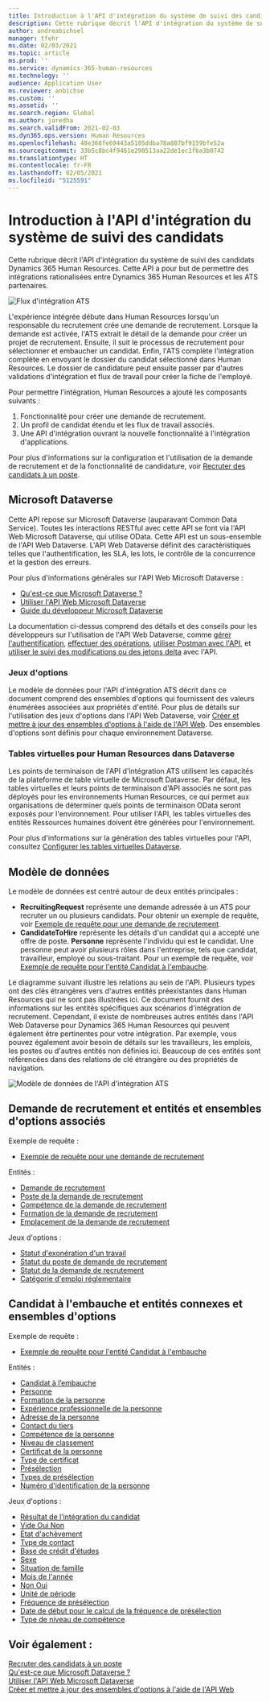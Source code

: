 ```yaml
---
title: Introduction à l'API d'intégration du système de suivi des candidats
description: Cette rubrique décrit l'API d'intégration du système de suivi des candidats Dynamics 365 Human Resources.
author: andreabichsel
manager: tfehr
ms.date: 02/03/2021
ms.topic: article
ms.prod: ''
ms.service: dynamics-365-human-resources
ms.technology: ''
audience: Application User
ms.reviewer: anbichse
ms.custom: ''
ms.assetid: ''
ms.search.region: Global
ms.author: jaredha
ms.search.validFrom: 2021-02-03
ms.dyn365.ops.version: Human Resources
ms.openlocfilehash: 48e368fe69443a5105ddba78a887bf9159bfe52a
ms.sourcegitcommit: 33b5c8bc4f9461e290513aa22de1ec1fba3b0742
ms.translationtype: HT
ms.contentlocale: fr-FR
ms.lasthandoff: 02/05/2021
ms.locfileid: "5125591"
---
```

# <a name="applicant-tracking-system-integration-api-introduction"></a>Introduction à l'API d'intégration du système de suivi des candidats

Cette rubrique décrit l'API d'intégration du système de suivi des candidats Dynamics 365 Human Resources. Cette API a pour but de permettre des intégrations rationalisées entre Dynamics 365 Human Resources et les ATS partenaires.

![Flux d'intégration ATS](media/hr-admin-integration-ats-api-introduction-flow.png)

L'expérience intégrée débute dans Human Resources lorsqu'un responsable du recrutement crée une demande de recrutement. Lorsque la demande est activée, l'ATS extrait le détail de la demande pour créer un projet de recrutement. Ensuite, il suit le processus de recrutement pour sélectionner et embaucher un candidat. Enfin, l'ATS complète l'intégration complète en envoyant le dossier du candidat sélectionné dans Human Resources. Le dossier de candidature peut ensuite passer par d'autres validations d'intégration et flux de travail pour créer la fiche de l'employé.

Pour permettre l'intégration, Human Resources a ajouté les composants suivants :

1.  Fonctionnalité pour créer une demande de recrutement.
2.  Un profil de candidat étendu et les flux de travail associés.
3.  Une API d'intégration ouvrant la nouvelle fonctionnalité à l'intégration d'applications.

Pour plus d'informations sur la configuration et l'utilisation de la demande de recrutement et de la fonctionnalité de candidature, voir [Recruter des candidats à un poste](hr-personnel-recruit.md).

## <a name="microsoft-dataverse"></a>Microsoft Dataverse

Cette API repose sur Microsoft Dataverse (auparavant Common Data Service). Toutes les interactions RESTful avec cette API se font via l'API Web Microsoft Dataverse, qui utilise OData. Cette API est un sous-ensemble de l'API Web Dataverse. L'API Web Dataverse définit des caractéristiques telles que l'authentification, les SLA, les lots, le contrôle de la concurrence et la gestion des erreurs.

Pour plus d'informations générales sur l'API Web Microsoft Dataverse :

- [Qu'est-ce que Microsoft Dataverse ?](https://docs.microsoft.com/powerapps/maker/data-platform/data-platform-intro)
- [Utiliser l'API Web Microsoft Dataverse](https://docs.microsoft.com/powerapps/developer/data-platform/webapi/overview)
- [Guide du développeur Microsoft Dataverse](https://docs.microsoft.com/powerapps/developer/data-platform)

La documentation ci-dessus comprend des détails et des conseils pour les développeurs sur l'utilisation de l'API Web Dataverse, comme [gérer l'authentification](https://docs.microsoft.com/powerapps/developer/data-platform/webapi/authenticate-web-api), [effectuer des opérations](https://docs.microsoft.com/powerapps/developer/data-platform/webapi/perform-operations-web-api), [ utiliser Postman avec l'API](https://docs.microsoft.com/powerapps/developer/data-platform/webapi/use-postman-web-api), et [utiliser le suivi des modifications ou des jetons delta](https://docs.microsoft.com/powerapps/developer/data-platform/use-change-tracking-synchronize-data-external-systems) avec l'API.

### <a name="option-sets"></a>Jeux d'options

Le modèle de données pour l'API d'intégration ATS décrit dans ce document comprend des ensembles d'options qui fournissent des valeurs énumérées associées aux propriétés d'entité. Pour plus de détails sur l'utilisation des jeux d'options dans l'API Web Dataverse, voir [Créer et mettre à jour des ensembles d'options à l'aide de l'API Web](https://docs.microsoft.com/powerapps/developer/data-platform/webapi/create-update-optionsets). Des ensembles d'options sont définis pour chaque environnement Dataverse.

### <a name="virtual-tables-for-human-resources-in-dataverse"></a>Tables virtuelles pour Human Resources dans Dataverse

Les points de terminaison de l'API d'intégration ATS utilisent les capacités de la plateforme de table virtuelle de Microsoft Dataverse. Par défaut, les tables virtuelles et leurs points de terminaison d'API associés ne sont pas déployés pour les environnements Human Resources, ce qui permet aux organisations de déterminer quels points de terminaison OData seront exposés pour l'environnement. Pour utiliser l'API, les tables virtuelles des entités Ressources humaines doivent être générées pour l'environnement. 

Pour plus d'informations sur la génération des tables virtuelles pour l'API, consultez [Configurer les tables virtuelles Dataverse](https://docs.microsoft.com/dynamics365/human-resources/hr-admin-integration-common-data-service-virtual-entities).

## <a name="data-model"></a>Modèle de données

Le modèle de données est centré autour de deux entités principales :

- **RecruitingRequest** représente une demande adressée à un ATS pour recruter un ou plusieurs candidats. Pour obtenir un exemple de requête, voir [Exemple de requête pour une demande de recrutement](hr-admin-integration-ats-api-recruiting-request-example-query.md).
- **CandidateToHire** représente les détails d'un candidat qui a accepté une offre de poste. **Personne** représente l'individu qui est le candidat. Une personne peut avoir plusieurs rôles dans l'entreprise, tels que candidat, travailleur, employé ou sous-traitant. Pour un exemple de requête, voir [Exemple de requête pour l'entité Candidat à l'embauche](hr-admin-integration-ats-api-candidate-to-hire-example-query.md).

Le diagramme suivant illustre les relations au sein de l'API. Plusieurs types ont des clés étrangères vers d'autres entités préexistantes dans Human Resources qui ne sont pas illustrées ici. Ce document fournit des informations sur les entités spécifiques aux scénarios d'intégration de recrutement. Cependant, il existe de nombreuses autres entités dans l'API Web Dataverse pour Dynamics 365 Human Resources qui peuvent également être pertinentes pour votre intégration. Par exemple, vous pouvez également avoir besoin de détails sur les travailleurs, les emplois, les postes ou d'autres entités non définies ici. Beaucoup de ces entités sont référencées dans des relations de clé étrangère ou des propriétés de navigation.

![Modèle de données de l'API d'intégration ATS](media/hr-admin-integration-ats-api-data-model.png)

## <a name="recruiting-request-and-related-entities-and-option-sets"></a>Demande de recrutement et entités et ensembles d'options associés

Exemple de requête : 

- [Exemple de requête pour une demande de recrutement](hr-admin-integration-ats-api-recruiting-request-example-query.md)

Entités :

- [Demande de recrutement](hr-admin-integration-ats-api-recruiting-request.md)
- [Poste de la demande de recrutement](hr-admin-integration-ats-api-recruiting-request-position.md)
- [Compétence de la demande de recrutement](hr-admin-integration-ats-api-recruiting-request-skill.md)
- [Formation de la demande de recrutement](hr-admin-integration-ats-api-recruiting-request-education.md)
- [Emplacement de la demande de recrutement](hr-admin-integration-ats-api-recruiting-request-location.md)

Jeux d'options :

- [Statut d'exonération d'un travail](hr-admin-integration-ats-api-job-exempt-status.md)
- [Statut du poste de demande de recrutement](hr-admin-integration-ats-api-recruiting-request-position-status.md)
- [Statut de la demande de recrutement](hr-admin-integration-ats-api-recruiting-request-status.md)
- [Catégorie d'emploi réglementaire](hr-admin-integration-ats-api-regulatory-job-category.md)

## <a name="candidate-to-hire-and-related-entities-and-option-sets"></a>Candidat à l'embauche et entités connexes et ensembles d'options

Exemple de requête :

- [Exemple de requête pour l'entité Candidat à l'embauche](hr-admin-integration-ats-api-candidate-to-hire-example-query.md)

Entités :

- [Candidat à l’embauche](hr-admin-integration-ats-api-candidate-to-hire.md)
- [Personne](hr-admin-integration-ats-api-person.md)
- [Formation de la personne](hr-admin-integration-ats-api-person-education.md)
- [Expérience professionnelle de la personne](hr-admin-integration-ats-api-person-professional-experience.md)
- [Adresse de la personne](hr-admin-integration-ats-api-person-address.md)
- [Contact du tiers](hr-admin-integration-ats-api-party-contact.md)
- [Compétence de la personne](hr-admin-integration-ats-api-person-skill.md)
- [Niveau de classement](hr-admin-integration-ats-api-rating-level.md)
- [Certificat de la personne](hr-admin-integration-ats-api-person-certificate.md)
- [Type de certificat](hr-admin-integration-ats-api-certificate-type.md)
- [Présélection](hr-admin-integration-ats-api-person-screening.md)
- [Types de présélection](hr-admin-integration-ats-api-screening-types.md)
- [Numéro d'identification de la personne](hr-admin-integration-ats-api-person-identification-number.md)

Jeux d'options :

- [Résultat de l’intégration du candidat](hr-admin-integration-ats-api-applicant-integration-result.md)
- [Vide Oui Non](hr-admin-integration-ats-api-blank-yes-no.md)
- [État d'achèvement](hr-admin-integration-ats-api-completion-status.md)
- [Type de contact](hr-admin-integration-ats-api-contact-type.md)
- [Base de crédit d'études](hr-admin-integration-ats-api-education-credit-basis.md)
- [Sexe](hr-admin-integration-ats-api-gender.md)
- [Situation de famille](hr-admin-integration-ats-api-marital-status.md)
- [Mois de l'année](hr-admin-integration-ats-api-months-of-year.md)
- [Non Oui](hr-admin-integration-ats-api-no-yes.md)
- [Unité de période](hr-admin-integration-ats-api-period-unit.md)
- [Fréquence de présélection](hr-admin-integration-ats-api-screening-frequency.md)
- [Date de début pour le calcul de la fréquence de présélection](hr-admin-integration-ats-api-screening-frequency-generate-from.md)
- [Type de niveau de compétence](hr-admin-integration-ats-api-skill-level-type.md)

## <a name="see-also"></a>Voir également :

[Recruter des candidats à un poste](hr-personnel-recruit.md)<br>
[Qu'est-ce que Microsoft Dataverse ?](https://docs.microsoft.com/powerapps/maker/data-platform/data-platform-intro)<br>
[Utiliser l'API Web Microsoft Dataverse](https://docs.microsoft.com/powerapps/developer/data-platform/webapi/overview)<br>
[Créer et mettre à jour des ensembles d'options à l'aide de l'API Web](https://docs.microsoft.com/powerapps/developer/data-platform/webapi/create-update-optionsets)<br>